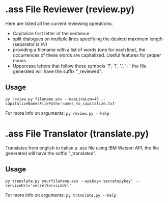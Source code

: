 # .ass File Reviewer (review.py)
Here are listed all the current reviewing operations:
* Capitalize first letter of the sentence
* split dialogues on multiple lines specifying the desired maximum length (separator is \N)
* providing a filename with a list of words (one for each line), the occurrences of these words are capitalized. Useful features for proper nouns.
* Uppercase letters that follow these symbols '?', '!', '.', '-'.
the file generated will have the suffix "_reviewed".

## Usage
`py review.py filename.ass --maxLineLen=45 --capitalizeNamesFilePath='names_to_capitalize.txt'`

For more info on arguments: `py review.py --help`


# .ass File Translator (translate.py)
Translates from english to italian a .ass file using IBM Watson API, the file generated will have the suffix "_translated".

## Usage
`py translate.py yourfilename.ass --apiKey='secretapykey' --serviceUrl='secretServiceUrl'`

For more info on arguments: `py translate.py --help`


 

